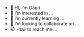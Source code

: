 - 👋 Hi, I’m Gauri
- 👀 I’m interested in ...
- 🌱 I’m currently learning ...
- 💞️ I’m looking to collaborate on ...
- 📫 How to reach me ...

<!---
Gauri-Vish/Gauri-Vish is a ✨ special ✨ repository because its `README.md` (this file) appears on your GitHub profile.
You can click the Preview link to take a look at your changes.
--->
